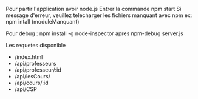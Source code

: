 Pour partir l'application avoir node.js
Entrer la commande npm start
Si message d'erreur, veuillez telecharger les fichiers manquant avec npm
	ex: npm intall (moduleManquant)

Pour debug : npm install -g node-inspector apres npm-debug server.js

Les requetes disponible
 - /index.html
 - /api/professeurs
 - /api/professeur/:id
 - /api/lesCours/
 - /api/cours/:id
 - /api/CSP
